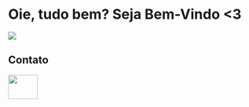 # Oie, tudo bem? Seja Bem-Vindo <3
<div>

<img heigth= "150em" src = "https://github-readme-stats.vercel.app/api?username=alanaolvra&theme=radical&show_icons=true"/>

</div>

## Contato

<a href = "https://www.linkedin.com/in/alana-oliveira-809082210/">

<img src="https://cdn.jsdelivr.net/gh/devicons/devicon/icons/linkedin/linkedin-original.svg" aling= "center" height = "50" width = "60"/>

</a>
